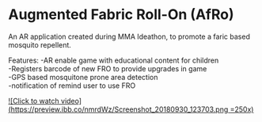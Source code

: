 # Augmented Fabric Roll-On (AfRo)
An AR application created during MMA Ideathon, to promote a faric based mosquito repellent. 

Features:
-AR enable game with educational content for children  
-Registers barcode of new FRO to provide upgrades in game  
-GPS based mosquitone prone area detection  
-notification of remind user to use FRO  

   [![Click to watch video](https://preview.ibb.co/nmrdWz/Screenshot_20180930_123703.png =250x)](https://drive.google.com/file/d/1FubRqPaYP_O9Ffr2pXmGCZYfTkGbFtnx/view?usp=sharing)


